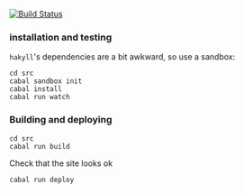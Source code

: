 [![Build Status](https://travis-ci.org/Feldspar/feldspar.github.com.svg?branch=master)](https://travis-ci.org/Feldspar/feldspar.github.com)

### installation and testing

`hakyll`'s dependencies are a bit awkward, so use a sandbox:

    cd src
    cabal sandbox init
    cabal install
    cabal run watch

### Building and deploying

    cd src
    cabal run build

Check that the site looks ok

    cabal run deploy

